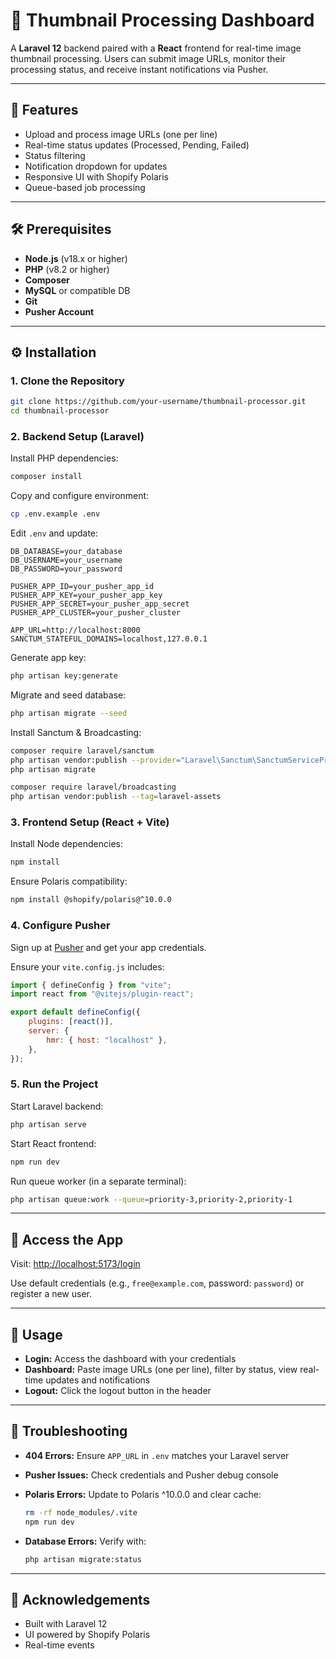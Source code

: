 # 📸 Thumbnail Processing Dashboard

A **Laravel 12** backend paired with a **React** frontend for real-time image thumbnail processing. Users can submit image URLs, monitor their processing status, and receive instant notifications via Pusher.

---

## 🚀 Features

-   Upload and process image URLs (one per line)
-   Real-time status updates (Processed, Pending, Failed)
-   Status filtering
-   Notification dropdown for updates
-   Responsive UI with Shopify Polaris
-   Queue-based job processing

---

## 🛠️ Prerequisites

-   **Node.js** (v18.x or higher)
-   **PHP** (v8.2 or higher)
-   **Composer**
-   **MySQL** or compatible DB
-   **Git**
-   **Pusher Account**

---

## ⚙️ Installation

### 1. Clone the Repository

```bash
git clone https://github.com/your-username/thumbnail-processor.git
cd thumbnail-processor
```

### 2. Backend Setup (Laravel)

Install PHP dependencies:

```bash
composer install
```

Copy and configure environment:

```bash
cp .env.example .env
```

Edit `.env` and update:

```
DB_DATABASE=your_database
DB_USERNAME=your_username
DB_PASSWORD=your_password

PUSHER_APP_ID=your_pusher_app_id
PUSHER_APP_KEY=your_pusher_app_key
PUSHER_APP_SECRET=your_pusher_app_secret
PUSHER_APP_CLUSTER=your_pusher_cluster

APP_URL=http://localhost:8000
SANCTUM_STATEFUL_DOMAINS=localhost,127.0.0.1
```

Generate app key:

```bash
php artisan key:generate
```

Migrate and seed database:

```bash
php artisan migrate --seed
```

Install Sanctum & Broadcasting:

```bash
composer require laravel/sanctum
php artisan vendor:publish --provider="Laravel\Sanctum\SanctumServiceProvider"
php artisan migrate

composer require laravel/broadcasting
php artisan vendor:publish --tag=laravel-assets
```

### 3. Frontend Setup (React + Vite)

Install Node dependencies:

```bash
npm install
```

Ensure Polaris compatibility:

```bash
npm install @shopify/polaris@^10.0.0
```

### 4. Configure Pusher

Sign up at [Pusher](https://pusher.com/) and get your app credentials.

Ensure your `vite.config.js` includes:

```js
import { defineConfig } from "vite";
import react from "@vitejs/plugin-react";

export default defineConfig({
    plugins: [react()],
    server: {
        hmr: { host: "localhost" },
    },
});
```

### 5. Run the Project

Start Laravel backend:

```bash
php artisan serve
```

Start React frontend:

```bash
npm run dev
```

Run queue worker (in a separate terminal):

```bash
php artisan queue:work --queue=priority-3,priority-2,priority-1
```

---

## 🔐 Access the App

Visit: [http://localhost:5173/login](http://localhost:5173/login)

Use default credentials (e.g., `free@example.com`, password: `password`) or register a new user.

---

## 🧭 Usage

-   **Login:** Access the dashboard with your credentials
-   **Dashboard:** Paste image URLs (one per line), filter by status, view real-time updates and notifications
-   **Logout:** Click the logout button in the header

---

## 🧪 Troubleshooting

-   **404 Errors:** Ensure `APP_URL` in `.env` matches your Laravel server
-   **Pusher Issues:** Check credentials and Pusher debug console
-   **Polaris Errors:** Update to Polaris ^10.0.0 and clear cache:

    ```bash
    rm -rf node_modules/.vite
    npm run dev
    ```

-   **Database Errors:** Verify with:

    ```bash
    php artisan migrate:status
    ```

---

## 🙏 Acknowledgements

-   Built with Laravel 12
-   UI powered by Shopify Polaris
-   Real-time events
